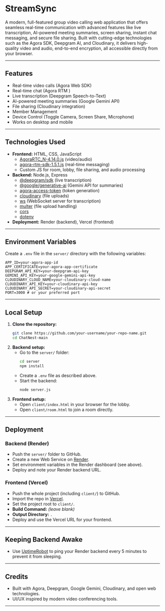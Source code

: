 # StreamSync 

 A modern, full-featured group video calling web application that offers seamless real-time communication with advanced features like live transcription, AI-powered meeting summaries, screen sharing, instant chat messaging, and secure file sharing. Built with cutting-edge technologies such as the Agora SDK, Deepgram AI, and Cloudinary, it delivers high-quality video and audio, end-to-end encryption, all accessible directly from your browser.

---

## Features
- Real-time video calls (Agora Web SDK)
- Real-time chat (Agora RTM )
- Live transcription (Deepgram Speech-to-Text)
- AI-powered meeting summaries (Google Gemini API)
- File sharing (Cloudinary integration)
- Member Management
- Device Control (Toggle Camera, Screen Share, Microphone)
- Works on desktop and mobile

---

## Technologies Used
- **Frontend:** HTML, CSS, JavaScript
  - [AgoraRTC_N-4.14.0.js](client/js/AgoraRTC_N-4.14.0.js) (video/audio)
  - [agora-rtm-sdk-1.5.1.js](client/js/agora-rtm-sdk-1.5.1.js) (real-time messaging)
  - Custom JS for room, lobby, file sharing, and audio processing
- **Backend:** Node.js, Express
  - [@deepgram/sdk](https://www.npmjs.com/package/@deepgram/sdk) (live transcription)
  - [@google/generative-ai](https://www.npmjs.com/package/@google/generative-ai) (Gemini API for summaries)
  - [agora-access-token](https://www.npmjs.com/package/agora-access-token) (token generation)
  - [cloudinary](https://www.npmjs.com/package/cloudinary) (file uploads)
  - [ws](https://www.npmjs.com/package/ws) (WebSocket server for transcription)
  - [multer](https://www.npmjs.com/package/multer) (file upload handling)
  - [cors](https://www.npmjs.com/package/cors)
  - [dotenv](https://www.npmjs.com/package/dotenv)
- **Deployment:** Render (backend), Vercel (frontend)

---

## Environment Variables
Create a `.env` file in the `server/` directory with the following variables:

```
APP_ID=your-agora-app-id
APP_CERTIFICATE=your-agora-app-certificate
DEEPGRAM_API_KEY=your-deepgram-api-key
GEMINI_API_KEY=your-google-gemini-api-key
CLOUDINARY_CLOUD_NAME=your-cloudinary-cloud-name
CLOUDINARY_API_KEY=your-cloudinary-api-key
CLOUDINARY_API_SECRET=your-cloudinary-api-secret
PORT=3000 # or your preferred port
```

---

## Local Setup

1. **Clone the repository:**
   ```bash
   git clone https://github.com/your-username/your-repo-name.git
   cd ChatNest-main
   ```
2. **Backend setup:**
   - Go to the `server/` folder:
     ```bash
     cd server
     npm install
     ```
   - Create a `.env` file as described above.
   - Start the backend:
     ```bash
     node server.js
     ```
3. **Frontend setup:**
   - Open `client/index.html` in your browser for the lobby.
   - Open `client/room.html` to join a room directly.

---

## Deployment

### Backend (Render)
- Push the `server/` folder to GitHub.
- Create a new Web Service on [Render](https://render.com/).
- Set environment variables in the Render dashboard (see above).
- Deploy and note your Render backend URL.

### Frontend (Vercel)
- Push the whole project (including `client/`) to GitHub.
- Import the repo in [Vercel](https://vercel.com/).
- Set the project root to `client/`.
- **Build Command:** *(leave blank)*
- **Output Directory:** `.`
- Deploy and use the Vercel URL for your frontend.

---

## Keeping Backend Awake
- Use [UptimeRobot](https://uptimerobot.com/) to ping your Render backend every 5 minutes to prevent it from sleeping.

---

## Credits
- Built with Agora, Deepgram, Google Gemini, Cloudinary, and open web technologies.
- UI/UX inspired by modern video conferencing tools.

---
